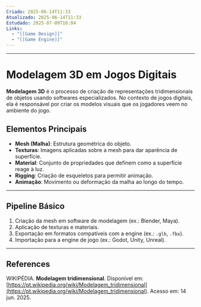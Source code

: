 ```yaml
---
Criado: 2025-06-14T11:33
Atualizado: 2025-06-14T11:33
Estudado: 2025-07-09T10:04
Links:
  - "[[Game Design]]"
  - "[[Game Engine]]"
---
```

---
# Modelagem 3D em Jogos Digitais

**Modelagem 3D** é o processo de criação de representações tridimensionais de objetos usando softwares especializados. No contexto de jogos digitais, ela é responsável por criar os modelos visuais que os jogadores veem no ambiente do jogo.

## Elementos Principais

- **Mesh (Malha)**: Estrutura geométrica do objeto.
- **Texturas**: Imagens aplicadas sobre a mesh para dar aparência de superfície.
- **Material**: Conjunto de propriedades que definem como a superfície reage à luz.
- **Rigging**: Criação de esqueletos para permitir animação.
- **Animação**: Movimento ou deformação da malha ao longo do tempo.

---
## Pipeline Básico

1. Criação da mesh em software de modelagem (ex.: Blender, Maya).
2. Aplicação de texturas e materiais.
3. Exportação em formatos compatíveis com a engine (ex.: `.glb`, `.fbx`).
4. Importação para a engine de jogo (ex.: Godot, Unity, Unreal).

---
## References

WIKIPÉDIA. **Modelagem tridimensional**. Disponível em: [https://pt.wikipedia.org/wiki/Modelagem_tridimensional](https://pt.wikipedia.org/wiki/Modelagem_tridimensional). Acesso em: 14 jun. 2025.